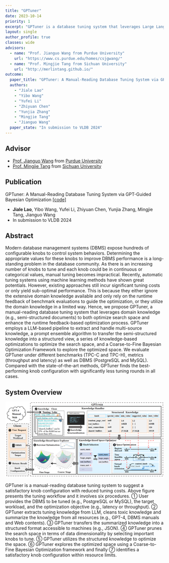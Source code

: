 ```yaml
---
title: "GPTuner"
date: 2023-10-14
priority: 1
excerpt: "GPTuner is a database tuning system that leverages Large Language Model to handle domain knowledge and then enhance knob tuning procedure"
layout: single
author_profile: true
classes: wide
advisors:
  - name: "Prof. Jianguo Wang from Purdue University"
    url: "https://www.cs.purdue.edu/homes/csjgwang/"
  - name: "Prof. Mingjie Tang from Sichuan University"
    url: "http://merlintang.github.io/"
outcome:
  paper_title: "GPTuner: A Manual-Reading Database Tuning System via GPT-Guided Bayesian Optimization"
  authors: 
    - "Jiale Lao"
    - "Yibo Wang"
    - "Yufei Li"
    - "Zhiyuan Chen"
    - "Yunjia Zhang"
    - "Mingjie Tang"
    - "Jianguo Wang"
  paper_state: "In submission to VLDB 2024"
---
```


## Advisor

- [Prof. Jianguo Wang](https://www.cs.purdue.edu/homes/csjgwang/) from [Purdue University](https://www.purdue.edu/)
- [Prof. Mingjie Tang](http://merlintang.github.io/) from [Sichuan University](https://www.scu.edu.cn/)

## Publication

GPTuner: A Manual-Reading Database Tuning System via GPT-Guided Bayesian Optimization [\[code\]](https://github.com/SolidLao/GPTuner)
- **Jiale Lao**, Yibo Wang, Yufei Li, Zhiyuan Chen, Yunjia Zhang, Mingjie Tang, Jianguo Wang
- In submission to VLDB 2024

## Abstract
Modern database management systems (DBMS) expose hundreds of configurable knobs to control system behaviors. Determining the appropriate values for these knobs to improve DBMS performance is a long-standing problem in the database community. As there is an increasing number of knobs to tune and each knob could be in continuous or categorical values, manual tuning becomes impractical. Recently, automatic tuning systems using machine learning methods have shown great potentials. However, existing approaches still incur significant tuning costs or only yield sub-optimal performance. This is because they either ignore the extensive domain knowledge available and only rely on the runtime feedback of benchmark evaluations to guide the optimization, or they utilize the domain knowledge in a limited way. Hence, we propose GPTuner, a manual-reading database tuning system that leverages domain knowledge (e.g., semi-structured documents) to both optimize search space and enhance the runtime feedback-based optimization process. GPTuner employs a LLM-based pipeline to extract and handle multi-source knowledge, a prompt ensemble algorithm to transfer the semi-structured knowledge into a structured view, a series of knowledge-based optimizations to optimize the search space, and a Coarse-to-Fine Bayesian Optimization Framework to explore the optimized space. We evaluate GPTuner under different benchmarks (TPC-C and TPC-H), metrics (throughput and latency) as well as DBMS (PostgreSQL and MySQL). Compared with the state-of-the-art methods, GPTuner finds the best-performing knob configuration with significantly less tuning rounds in all cases.


## System Overview
![GPTuner](/assets/images/gptuner.png)

GPTuner is a manual-reading database tuning system to suggest a satisfactory knob configuration with reduced tuning costs. Above figure presents the tuning workflow and it involves six procedures. ① User provides the DBMS to be tuned (e.g., PostgreSQL or MySQL), the target workload, and the optimization objective (e.g., latency or throughput). ② GPTuner extracts tuning knowledge from LLM, cleans toxic knowledge and summarize the knowledge from all resources (e.g., GPT-4, DBMS manuals and Web contents). ③ GPTuner transfers the summarized knowledge into a structured format accessible to machines (e.g., JSON). ④ GPTuner prunes the search space in terms of data dimensionality by selecting important knobs to tune. ⑤ GPTuner utilizes the structured knowledge to optimize the space.  ⑥ GPTuner explores the optimized space using a Coarse-to-Fine Bayesian Optimization framework and finally ⑦  identifies a satisfactory knob configuration within resource limits. 

